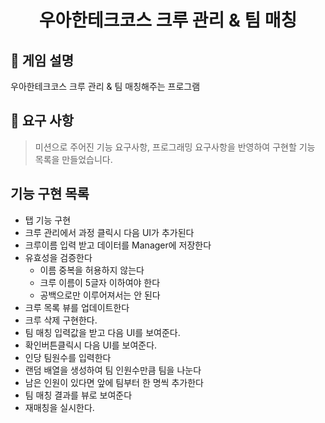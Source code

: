<h1 align="middle">우아한테크코스 크루 관리 & 팀 매칭</h1>

## 👀 게임 설명
우아한테크코스 크루 관리 & 팀 매칭해주는 프로그램

## 📃 요구 사항
> 미션으로 주어진 기능 요구사항, 프로그래밍 요구사항을 반영하여 구현할 기능 목록을 만들었습니다.<br>

## 기능 구현 목록
- 탭 기능 구현
- 크루 관리에서 과정 클릭시 다음 UI가 추가된다
- 크루이름 입력 받고 데이터를 Manager에 저장한다
- 유효성을 검증한다
  - 이름 중복을 허용하지 않는다
  - 크루 이름이 5글자 이하여야 한다
  - 공백으로만 이루어져서는 안 된다
- 크루 목록 뷰를 업데이트한다
- 크루 삭제 구현한다.
- 팀 매칭 입력값을 받고 다음 UI를 보여준다.
- 확인버튼클릭시 다음 UI를 보여준다.
- 인당 팀원수를 입력한다
- 랜덤 배열을 생성하여 팀 인원수만큼 팀을 나눈다
- 남은 인원이 있다면 앞에 팀부터 한 명씩 추가한다
- 팀 매칭 결과를 뷰로 보여준다
- 재매칭을 실시한다.